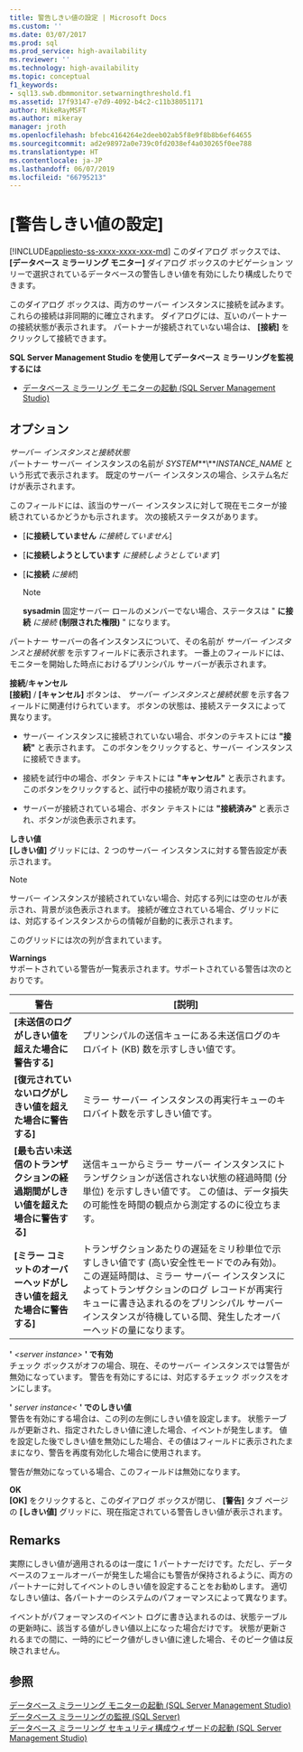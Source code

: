 ```yaml
---
title: 警告しきい値の設定 | Microsoft Docs
ms.custom: ''
ms.date: 03/07/2017
ms.prod: sql
ms.prod_service: high-availability
ms.reviewer: ''
ms.technology: high-availability
ms.topic: conceptual
f1_keywords:
- sql13.swb.dbmmonitor.setwarningthreshold.f1
ms.assetid: 17f93147-e7d9-4092-b4c2-c11b38051171
author: MikeRayMSFT
ms.author: mikeray
manager: jroth
ms.openlocfilehash: bfebc4164264e2deeb02ab5f8e9f8b8b6ef64655
ms.sourcegitcommit: ad2e98972a0e739c0fd2038ef4a030265f0ee788
ms.translationtype: HT
ms.contentlocale: ja-JP
ms.lasthandoff: 06/07/2019
ms.locfileid: "66795213"
---
```

# <a name="set-warning-thresholds"></a>[警告しきい値の設定]
[!INCLUDE[appliesto-ss-xxxx-xxxx-xxx-md](../../includes/appliesto-ss-xxxx-xxxx-xxx-md.md)]
  このダイアログ ボックスでは、 **[データベース ミラーリング モニター]** ダイアログ ボックスのナビゲーション ツリーで選択されているデータベースの警告しきい値を有効にしたり構成したりできます。  
  
 このダイアログ ボックスは、両方のサーバー インスタンスに接続を試みます。 これらの接続は非同期的に確立されます。 ダイアログには、互いのパートナーの接続状態が表示されます。 パートナーが接続されていない場合は、 **[接続]** をクリックして接続できます。  
  
 **SQL Server Management Studio を使用してデータベース ミラーリングを監視するには**  
  
-   [データベース ミラーリング モニターの起動 &#40;SQL Server Management Studio&#41;](../../database-engine/database-mirroring/start-database-mirroring-monitor-sql-server-management-studio.md)  
  
## <a name="options"></a>オプション  
 *サーバー インスタンスと接続状態*  
 パートナー サーバー インスタンスの名前が *SYSTEM***\\***INSTANCE_NAME* という形式で表示されます。 既定のサーバー インスタンスの場合、システム名だけが表示されます。  
  
 このフィールドには、該当のサーバー インスタンスに対して現在モニターが接続されているかどうかも示されます。 次の接続ステータスがあります。  
  
-   [**に接続していません**  *に接続していません*]  
  
-   [**に接続しようとしています**  *に接続しようとしています*]  
  
-   [**に接続**  *に接続*]  
  
    > [!NOTE]  
    >  **sysadmin** 固定サーバー ロールのメンバーでない場合、ステータスは " **に接続** *に接続* **(制限された権限)** " になります。  
  
 パートナー サーバーの各インスタンスについて、その名前が *サーバー インスタンスと接続状態* を示すフィールドに表示されます。 一番上のフィールドには、モニターを開始した時点におけるプリンシパル サーバーが表示されます。  
  
 **接続**/**キャンセル**  
 **[接続]** / **[キャンセル]** ボタンは、 *サーバー インスタンスと接続状態* を示す各フィールドに関連付けられています。 ボタンの状態は、接続ステータスによって異なります。  
  
-   サーバー インスタンスに接続されていない場合、ボタンのテキストには **"接続"** と表示されます。 このボタンをクリックすると、サーバー インスタンスに接続できます。  
  
-   接続を試行中の場合、ボタン テキストには **"キャンセル"** と表示されます。 このボタンをクリックすると、試行中の接続が取り消されます。  
  
-   サーバーが接続されている場合、ボタン テキストには **"接続済み"** と表示され、ボタンが淡色表示されます。  
  
 **しきい値**  
 **[しきい値]** グリッドには、2 つのサーバー インスタンスに対する警告設定が表示されます。  
  
> [!NOTE]  
>  サーバー インスタンスが接続されていない場合、対応する列には空のセルが表示され、背景が淡色表示されます。 接続が確立されている場合、グリッドには、対応するインスタンスからの情報が自動的に表示されます。  
  
 このグリッドには次の列が含まれています。  
  
 **Warnings**  
 サポートされている警告が一覧表示されます。サポートされている警告は次のとおりです。  
  
|警告|[説明]|  
|-------------|-----------------|  
|**[未送信のログがしきい値を超えた場合に警告する]**|プリンシパルの送信キューにある未送信ログのキロバイト (KB) 数を示すしきい値です。|  
|**[復元されていないログがしきい値を超えた場合に警告する]**|ミラー サーバー インスタンスの再実行キューのキロバイト数を示すしきい値です。|  
|**[最も古い未送信のトランザクションの経過期間がしきい値を超えた場合に警告する]**|送信キューからミラー サーバー インスタンスにトランザクションが送信されない状態の経過時間 (分単位) を示すしきい値です。 この値は、データ損失の可能性を時間の観点から測定するのに役立ちます。|  
|**[ミラー コミットのオーバーヘッドがしきい値を超えた場合に警告する]**|トランザクションあたりの遅延をミリ秒単位で示すしきい値です (高い安全性モードでのみ有効)。 この遅延時間は、ミラー サーバー インスタンスによってトランザクションのログ レコードが再実行キューに書き込まれるのをプリンシパル サーバー インスタンスが待機している間、発生したオーバーヘッドの量になります。|  
  
 **'** *\<server instance>* **' で有効**  
 チェック ボックスがオフの場合、現在、そのサーバー インスタンスでは警告が無効になっています。 警告を有効にするには、対応するチェック ボックスをオンにします。  
  
 **'** *server instance\<* **' でのしきい値**  
 警告を有効にする場合は、この列の左側にしきい値を設定します。 状態テーブルが更新され、指定されたしきい値に達した場合、イベントが発生します。 値を設定した後でしきい値を無効にした場合、その値はフィールドに表示されたままになり、警告を再度有効化した場合に使用されます。  
  
 警告が無効になっている場合、このフィールドは無効になります。  
  
 **OK**  
 **[OK]** をクリックすると、このダイアログ ボックスが閉じ、 **[警告]** タブ ページの **[しきい値]** グリッドに、現在指定されている警告しきい値が表示されます。  
  
## <a name="remarks"></a>Remarks  
 実際にしきい値が適用されるのは一度に 1 パートナーだけです。ただし、データベースのフェールオーバーが発生した場合にも警告が保持されるように、両方のパートナーに対してイベントのしきい値を設定することをお勧めします。 適切なしきい値は、各パートナーのシステムのパフォーマンスによって異なります。  
  
 イベントがパフォーマンスのイベント ログに書き込まれるのは、状態テーブルの更新時に、該当する値がしきい値以上になった場合だけです。 状態が更新されるまでの間に、一時的にピーク値がしきい値に達した場合、そのピーク値は反映されません。  
  
## <a name="see-also"></a>参照  
 [データベース ミラーリング モニターの起動 &#40;SQL Server Management Studio&#41;](../../database-engine/database-mirroring/start-database-mirroring-monitor-sql-server-management-studio.md)   
 [データベース ミラーリングの監視 &#40;SQL Server&#41;](../../database-engine/database-mirroring/monitoring-database-mirroring-sql-server.md)   
 [データベース ミラーリング セキュリティ構成ウィザードの起動 &#40;SQL Server Management Studio&#41;](../../database-engine/database-mirroring/start-the-configuring-database-mirroring-security-wizard.md)  
  
  
